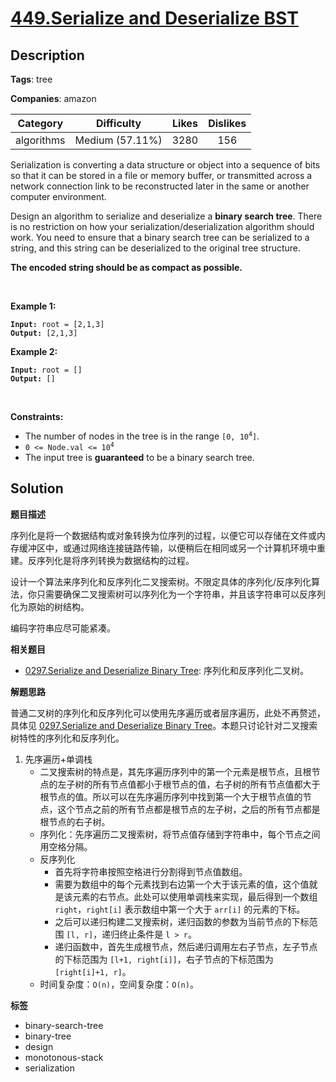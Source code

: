# [449.Serialize and Deserialize BST](https://leetcode.com/problems/serialize-and-deserialize-bst/description/)

## Description

**Tags**: tree

**Companies**: amazon

|  Category  |   Difficulty    | Likes | Dislikes |
| :--------: | :-------------: | :---: | :------: |
| algorithms | Medium (57.11%) | 3280  |   156    |

<p>Serialization is converting a data structure or object into a sequence of bits so that it can be stored in a file or memory buffer, or transmitted across a network connection link to be reconstructed later in the same or another computer environment.</p>
<p>Design an algorithm to serialize and deserialize a <b>binary search tree</b>. There is no restriction on how your serialization/deserialization algorithm should work. You need to ensure that a binary search tree can be serialized to a string, and this string can be deserialized to the original tree structure.</p>
<p><b>The encoded string should be as compact as possible.</b></p>
<p>&nbsp;</p>
<p><strong class="example">Example 1:</strong></p>
<pre><code><strong>Input:</strong> root = [2,1,3]
<strong>Output:</strong> [2,1,3]</code></pre><p><strong class="example">Example 2:</strong></p>
<pre><code><strong>Input:</strong> root = []
<strong>Output:</strong> []</code></pre>
<p>&nbsp;</p>
<p><strong>Constraints:</strong></p>
<ul>
  <li>The number of nodes in the tree is in the range <code>[0, 10<sup>4</sup>]</code>.</li>
  <li><code>0 &lt;= Node.val &lt;= 10<sup>4</sup></code></li>
  <li>The input tree is <strong>guaranteed</strong> to be a binary search tree.</li>
</ul>

## Solution

**题目描述**

序列化是将一个数据结构或对象转换为位序列的过程，以便它可以存储在文件或内存缓冲区中，或通过网络连接链路传输，以便稍后在相同或另一个计算机环境中重建。反序列化是将序列转换为数据结构的过程。

设计一个算法来序列化和反序列化二叉搜索树。不限定具体的序列化/反序列化算法，你只需要确保二叉搜索树可以序列化为一个字符串，并且该字符串可以反序列化为原始的树结构。

编码字符串应尽可能紧凑。

**相关题目**

- [0297.Serialize and Deserialize Binary Tree](0297.serialize-and-deserialize-binary-tree.md): 序列化和反序列化二叉树。

**解题思路**

普通二叉树的序列化和反序列化可以使用先序遍历或者层序遍历，此处不再赘述，具体见 [0297.Serialize and Deserialize Binary Tree](0297.serialize-and-deserialize-binary-tree.md)。本题只讨论针对二叉搜索树特性的序列化和反序列化。

1. 先序遍历+单调栈
   - 二叉搜索树的特点是，其先序遍历序列中的第一个元素是根节点，且根节点的左子树的所有节点值都小于根节点的值，右子树的所有节点值都大于根节点的值。所以可以在先序遍历序列中找到第一个大于根节点值的节点，这个节点之前的所有节点都是根节点的左子树，之后的所有节点都是根节点的右子树。
   - 序列化：先序遍历二叉搜索树，将节点值存储到字符串中，每个节点之间用空格分隔。
   - 反序列化
     - 首先将字符串按照空格进行分割得到节点值数组。
     - 需要为数组中的每个元素找到右边第一个大于该元素的值，这个值就是该元素的右节点。此处可以使用单调栈来实现，最后得到一个数组 `right`，`right[i]` 表示数组中第一个大于 `arr[i]` 的元素的下标。
     - 之后可以递归构建二叉搜索树，递归函数的参数为当前节点的下标范围 `[l, r]`，递归终止条件是 `l > r`。
     - 递归函数中，首先生成根节点，然后递归调用左右子节点，左子节点的下标范围为 `[l+1, right[i]]`，右子节点的下标范围为 `[right[i]+1, r]`。
   - 时间复杂度：`O(n)`，空间复杂度：`O(n)`。

**标签**

- binary-search-tree
- binary-tree
- design
- monotonous-stack
- serialization
